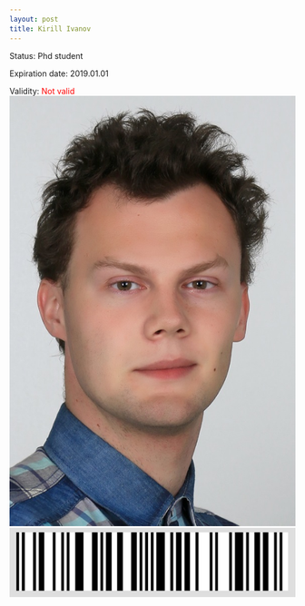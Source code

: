 ```yaml
---
layout: post
title: Kirill Ivanov
---
```


Status: Phd student

Expiration date: 2019.01.01

Validity: <font color="red"> Not valid</font> 
![](/members/img/Kirill_Ivanov.png)
![](/members/img/bar.png)
